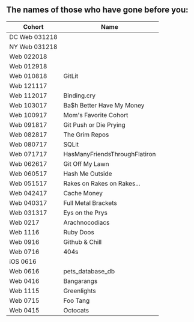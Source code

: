 ## The names of those who have gone before you:


|  Cohort       | Name                      |
| ------------- | ------------------------- | 
| DC Web 031218 |  
| NY Web 031218 |  
| Web 022018    |  
| Web 012918    |  
| Web 010818    |  GitLit
| Web 121117    |  
| Web 112017    | Binding.cry               |
| Web 103017    | Ba$h Better Have My Money |
| Web 100917    | Mom's Favorite Cohort     |
| Web 091817    | Git Push or Die Prying    |
| Web 082817    | The Grim Repos            |
| Web 080717    | SQLit                     |
| Web 071717    | HasManyFriendsThroughFlatiron|
| Web 062617    | Git Off My Lawn           |
| Web 060517    | Hash Me Outside           |
| Web 051517    | Rakes on Rakes on Rakes...|
| Web 042417    | Cache Money               |
| Web 040317    | Full Metal Brackets       |
| Web 031317    | Eys on the Prys           |
| Web 0217      | Arachnocodiacs            |
| Web 1116      | Ruby Doos                 |
| Web 0916      | Github & Chill            |
| Web 0716      | 404s                      |
| iOS 0616      | 
| Web 0616      | pets_database_db          |
| Web 0416      | Bangarangs                |
| Web 1115      | Greenlights               |
| Web 0715      | Foo Tang                  |
| Web 0415      | Octocats                  |
